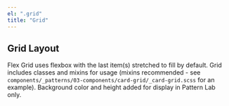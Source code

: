 ```yaml
---
el: ".grid"
title: "Grid"
---
```


## Grid Layout

Flex Grid uses flexbox with the last item(s) stretched to fill by default. Grid includes classes and mixins for usage (mixins recommended - see `components/_patterns/03-components/card-grid/_card-grid.scss` for an example). Background color and height added for display in Pattern Lab only.
